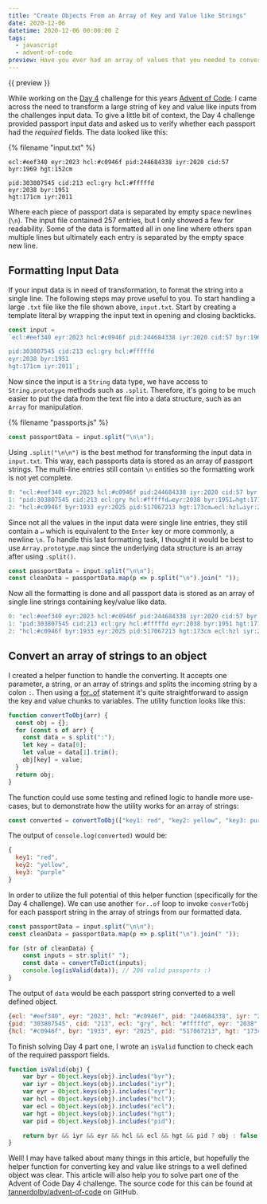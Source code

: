 ```yaml
---
title: "Create Objects From an Array of Key and Value like Strings"
date: 2020-12-06
datetime: 2020-12-06 00:00:00 Z
tags: 
  - javascript
  - advent-of-code
preview: Have you ever had an array of values that you needed to convert to an object? I've run into this scenario quite a few times and wanted to write about it.
---
```


{{ preview }}

While working on the [Day 4](https://adventofcode.com/2020/day/4) challenge for this years [Advent of Code](https://adventofcode.com/2020/). I came across the need to transform a large string of key and value like inputs from the challenges input data. To give a little bit of context, the Day 4 challenge provided passport input data and asked us to verify whether each passport had the *required* fields. The data looked like this:

{% filename "input.txt" %}

```text
ecl:#eef340 eyr:2023 hcl:#c0946f pid:244684338 iyr:2020 cid:57 byr:1969 hgt:152cm

pid:303807545 cid:213 ecl:gry hcl:#fffffd
eyr:2038 byr:1951
hgt:171cm iyr:2011
```

Where each piece of passport data is separated by empty space newlines (`\n`). The input file contained 257 entries, but I only showed a few for readability. Some of the data is formatted all in one line where others span multiple lines but ultimately each entry is separated by the empty space new line.

<h2 class="post-heading">Formatting Input Data</h2>

If your input data is in need of transformation, to format the string into a single line. The following steps may prove useful to you. To start handling a large `.txt` file like the file shown above, `input.txt`. Start by creating a template literal by wrapping the input text in opening and closing backticks.

```js
const input = 
`ecl:#eef340 eyr:2023 hcl:#c0946f pid:244684338 iyr:2020 cid:57 byr:1969 hgt:152cm

pid:303807545 cid:213 ecl:gry hcl:#fffffd
eyr:2038 byr:1951
hgt:171cm iyr:2011`;
```

Now since the input is a `String` data type, we have access to `String.prototype` methods such as `.split`. Therefore, it's going to be much easier to put the data from the text file into a data structure, such as an `Array` for manipulation. 

{% filename "passports.js" %}

```js
const passportData = input.split("\n\n");
```

Using `.split("\n\n")` is the best method for transforming the input data in `input.txt`. This way, each passports data is stored as an array of passport strings. The multi-line entries still contain `\n` entities so the formatting work is not yet complete.

```js
0: "ecl:#eef340 eyr:2023 hcl:#c0946f pid:244684338 iyr:2020 cid:57 byr:1969 hgt:152cm"
1: "pid:303807545 cid:213 ecl:gry hcl:#fffffd↵eyr:2038 byr:1951↵hgt:171cm iyr:2011"
2: "hcl:#c0946f byr:1933 eyr:2025 pid:517067213 hgt:173cm↵ecl:hzl↵iyr:2018"
```

Since not all the values in the input data were single line entries, they still contain a `↵` which is equivalent to the `Enter` key or more commonly, a newline `\n`. To handle this last formatting task, I thought it would be best to use `Array.prototype.map` since the underlying data structure is an array after using `.split()`.

```js
const passportData = input.split("\n\n");
const cleanData = passportData.map(p => p.split("\n").join(" "));
```

Now all the formatting is done and all passport data is stored as an array of single line strings containing key/value like data.

```js
0: "ecl:#eef340 eyr:2023 hcl:#c0946f pid:244684338 iyr:2020 cid:57 byr:1969 hgt:152cm"
1: "pid:303807545 cid:213 ecl:gry hcl:#fffffd eyr:2038 byr:1951 hgt:171cm iyr:2011"
2: "hcl:#c0946f byr:1933 eyr:2025 pid:517067213 hgt:173cm ecl:hzl iyr:2018"
```

<h2 class="post-heading">Convert an array of strings to an object</h2>

I created a helper function to handle the converting. It accepts one parameter, a string, or an array of strings and splits the incoming string by a colon `:`. Then using a [for..of](https://developer.mozilla.org/en-US/docs/Web/JavaScript/Reference/Statements/for...of) statement it's quite straightforward to assign the key and value chunks to variables. The utility function looks like this:

```js
function convertToObj(arr) {
  const obj = {};
  for (const s of arr) {
    const data = s.split(":");
    let key = data[0];
    let value = data[1].trim();
    obj[key] = value;
  }
  return obj;
}
```

The function could use some testing and refined logic to handle more use-cases, but to demonstrate how the utility works for an array of strings:

```js
const converted = convertToObj(["key1: red", "key2: yellow", "key3: purple"]);
```

The output of `console.log(converted)` would be:

```js
{
  key1: "red", 
  key2: "yellow", 
  key3: "purple"
}
```

In order to utilize the full potential of this helper function (specifically for the Day 4 challenge). We can use another `for..of` loop to invoke `converToObj` for each passport string in the array of strings from our formatted data.

```js
const passportData = input.split("\n\n");
const cleanData = passportData.map(p => p.split("\n").join(" "));

for (str of cleanData) {
    const inputs = str.split(" ");
    const data = convertToDict(inputs);
    console.log(isValid(data)); // 206 valid passports :)
}
```
The output of `data` would be each passport string converted to a well defined object.

```js
{ecl: "#eef340", eyr: "2023", hcl: "#c0946f", pid: "244684338", iyr: "2020", …}
{pid: "303807545", cid: "213", ecl: "gry", hcl: "#fffffd", eyr: "2038", …}
{hcl: "#c0946f", byr: "1933", eyr: "2025", pid: "517067213", hgt: "173cm", …}
```

To finish solving Day 4 part one, I wrote an `isValid` function to check each of the required passport fields.

```js
function isValid(obj) {
    var byr = Object.keys(obj).includes("byr");
    var iyr = Object.keys(obj).includes("iyr");
    var eyr = Object.keys(obj).includes("eyr");
    var hcl = Object.keys(obj).includes("hcl");
    var ecl = Object.keys(obj).includes("ecl");
    var hgt = Object.keys(obj).includes("hgt");
    var pid = Object.keys(obj).includes("pid");

    return byr && iyr && eyr && hcl && ecl && hgt && pid ? obj : false;
}
```

Well! I may have talked about many things in this article, but hopefully the helper function for converting key and value like strings to a well defined object was clear. This article will also help you to solve part one of the Advent of Code Day 4 challenge. The source code for this can be found at [tannerdolby/advent-of-code](https://github.com/tannerdolby/advent-of-code/blob/master/js/day-four.js) on GitHub.